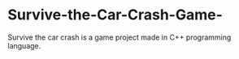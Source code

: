 # Survive-the-Car-Crash-Game-
Survive the car crash is a game project made in C++ programming language.  

